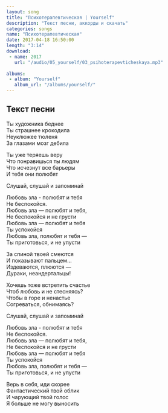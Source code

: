 ```yaml
---
layout: song
title: "Психотерапевтическая | Yourself"
description: "Текст песни, аккорды и скачать"
categories: songs
name: "Психотерапевтическая"
date: 2017-04-18 16:50:00
length: "3:14"
download:
 - name: 2017
   url: "/audio/05_yourself/03_psihoterapevticheskaya.mp3"
   
albums:
 - album: "Yourself"
   album_url: "/albums/yourself/"
---
```



## Текст песни  
Ты художника беднее  
Ты страшнее крокодила  
Неуклюжее тюленя  
За глазами мозг дебила  

Ты уже теряешь веру  
Что понравишься ты людям  
Что исчезнут все барьеры  
И тебя они полюбят  

Слушай, слушай и запоминай  

Любовь зла - полюбят и тебя  
Не беспокойся.  
Любовь зла — полюбят и тебя,  
Не беспокойся и не грусти  
Любовь зла — полюбят и тебя  
Ты успокойся  
Любовь зла, полюбят и тебя —  
Ты приготовься, и не упусти  

За спиной твоей смеются  
И показывают пальцем...  
Издеваются, плюются —  
Дураки, неандертальцы!  

Хочешь тоже встретить счастье  
Чтоб любовь и не стесняясь?  
Чтобы в горе и ненастье  
Согреваться, обнимаясь?  

Слушай, слушай и запоминай  

Любовь зла - полюбят и тебя  
Не беспокойся.  
Любовь зла — полюбят и тебя,  
Не беспокойся и не грусти  
Любовь зла — полюбят и тебя  
Ты успокойся  
Любовь зла, полюбят и тебя —  
Ты приготовься, и не упусти  

Верь в себя, иди скорее  
Фантастический твой облик  
И чарующий твой голос  
Я больше не могу выносить  